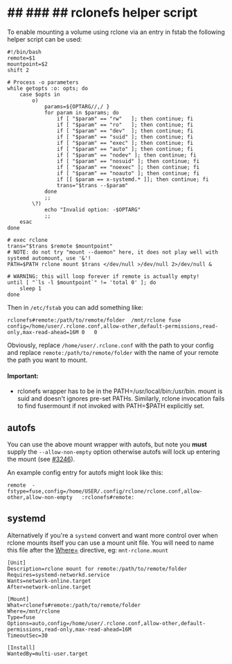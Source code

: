 # ## ### ## rclonefs helper script 

To enable mounting a volume using rclone via an entry in fstab the following helper script can be used:

    #!/bin/bash
    remote=$1
    mountpoint=$2
    shift 2

    # Process -o parameters
    while getopts :o: opts; do
        case $opts in
            o)
                params=${OPTARG//,/ }
                for param in $params; do
                    if [ "$param" == "rw"   ]; then continue; fi
                    if [ "$param" == "ro"   ]; then continue; fi
                    if [ "$param" == "dev"  ]; then continue; fi
                    if [ "$param" == "suid" ]; then continue; fi
                    if [ "$param" == "exec" ]; then continue; fi
                    if [ "$param" == "auto" ]; then continue; fi
                    if [ "$param" == "nodev" ]; then continue; fi
                    if [ "$param" == "nosuid" ]; then continue; fi
                    if [ "$param" == "noexec" ]; then continue; fi
                    if [ "$param" == "noauto" ]; then continue; fi
                    if [[ $param == x-systemd.* ]]; then continue; fi
                    trans="$trans --$param"
                done
                ;;
            \?)
                echo "Invalid option: -$OPTARG"
                ;;
        esac
    done

    # exec rclone
    trans="$trans $remote $mountpoint"
    # NOTE: do not try "mount --daemon" here, it does not play well with systemd automount, use '&'!
    PATH=$PATH rclone mount $trans </dev/null >/dev/null 2>/dev/null &

    # WARNING: this will loop forever if remote is actually empty!
    until [ "`ls -l $mountpoint`" != 'total 0' ]; do
        sleep 1
    done


Then in `/etc/fstab` you can add something like:

    rclonefs#remote:/path/to/remote/folder	/mnt/rclone	fuse	config=/home/user/.rclone.conf,allow-other,default-permissions,read-only,max-read-ahead=16M	0	0

Obviously, replace `/home/user/.rclone.conf` with the path to your config and replace `remote:/path/to/remote/folder` with the name of your remote the path you want to mount.

#### Important:
- rclonefs wrapper has to be in the PATH=/usr/local/bin:/usr/bin. mount is suid and doesn't ignores pre-set PATHs. Similarly, rclone invocation fails to find fusermount if not invoked with PATH=$PATH explicitly set.

## autofs

You can use the above mount wrapper with autofs, but note you **must** supply the `--allow-non-empty` option otherwise autofs will lock up entering the mount (see [#3246](https://github.com/ncw/rclone/issues/3246)).

An example config entry for autofs might look like this:

    remote	-fstype=fuse,config=/home/USER/.config/rclone/rclone.conf,allow-other,allow-non-empty	:rclonefs#remote:

## systemd

Alternatively if you're a `systemd` convert and want more control over when rclone mounts itself you can use a mount unit file. You will need to name this file after the [Where=](https://www.freedesktop.org/software/systemd/man/systemd.mount.html#Where=) directive, eg: `mnt-rclone.mount`

    [Unit]
    Description=rclone mount for remote:/path/to/remote/folder
    Requires=systemd-networkd.service
    Wants=network-online.target
    After=network-online.target

    [Mount]
    What=rclonefs#remote:/path/to/remote/folder
    Where=/mnt/rclone
    Type=fuse
    Options=auto,config=/home/user/.rclone.conf,allow-other,default-permissions,read-only,max-read-ahead=16M
    TimeoutSec=30

    [Install]
    WantedBy=multi-user.target
 